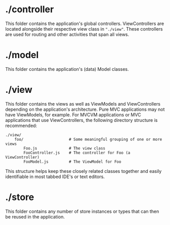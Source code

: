 # ./controller

This folder contains the application's global controllers. ViewControllers are located
alongside their respective view class in `"./view"`. These controllers are used for routing
and other activities that span all views.

# ./model

This folder contains the application's (data) Model classes.

# ./view

This folder contains the views as well as ViewModels and ViewControllers depending on the
application's architecture. Pure MVC applications may not have ViewModels, for example. For
MVCVM applications or MVC applications that use ViewControllers, the following directory
structure is recommended:

    ./view/
        foo/                    # Some meaningful grouping of one or more views
            Foo.js              # The view class
            FooController.js    # The controller for Foo (a ViewController)
            FooModel.js         # The ViewModel for Foo

This structure helps keep these closely related classes together and easily identifiable in
most tabbed IDE's or text editors.

# ./store

This folder contains any number of store instances or types that can then be reused in the
application.
